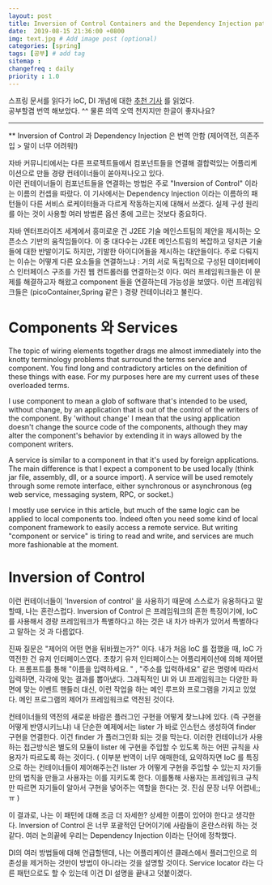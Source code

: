 ```yaml
---
layout: post
title: Inversion of Control Containers and the Dependency Injection pattern
date:  2019-08-15 21:36:00 +0800
img: text.jpg # Add image post (optional)
categories: [spring]
tags: [공부] # add tag
sitemap :
changefreq : daily
priority : 1.0
---
```


스프링 문서를 읽다가 IoC, DI 개념에 대한 [추천 기사](http://martinfowler.com/articles/injection.html) 를 읽었다.   
공부할겸 번역 해보았다. ^^ 물론 의역 오역 천지지만 한글이 좋자나요?  

-----
** Inversion of Control 과 Dependency Injection 은 번역 안함 (제어역전, 의존주입 > 말이 너무 어려워!)

자바 커뮤니티에서는 다른 프로젝트들에서  컴포넌트들을 연결해 결합력있는 어플리케이션으로 만들 경량 컨테이너들이 쏟아져나오고 있다.  
이런 컨테이너들이 컴포넌트들을 연결하는 방법은 주로  "Inversion of Control" 이라는  이름의 컨셉을 따랐다. 이 기사에서는 Dependency Injection 이라는 이름하의 패턴들이 다른 서비스 로케이터들과 다르게 작동하는지에 대해서 쓰겠다.  실제 구성 원리를 아는 것이 사용할 여러 방법론 옵션 중에 고르는 것보다 중요하다.


자바 엔터프라이즈 세계에서 흥미로운 건 J2EE 기술 메인스트팀의 제안을 제시하는 오픈소스 기반의 움직임들이다. 이 중 대다수는 J2EE 메인스트림의 복잡하고 덩치큰 기술들에 대한 반발이기도 하지만, 기발한 아이디어들을 제시하는 대안들이다. 주로 다뤄지는 이슈는  어떻게 다른 요소들을 연결하느냐 : 거의 서로 독립적으로 구성된 데이터베이스 인터페이스 구조를 가진 웹 컨트롤러를 연결하는것 이다. 여러 프레임워크들은 이 문제를 해결하고자 해왔고 component 들을 연결하는데 가능성을 보였다. 이런 프레임워크들은 (picoContainer,Spring 같은 ) 경량 컨테이너라고 불린다.  

# Components 와  Services
The topic of wiring elements together drags me almost immediately into the knotty terminology problems that surround the terms service and component. You find long and contradictory articles on the definition of these things with ease. For my purposes here are my current uses of these overloaded terms.

I use component to mean a glob of software that's intended to be used, without change, by an application that is out of the control of the writers of the component. By 'without change' I mean that the using application doesn't change the source code of the components, although they may alter the component's behavior by extending it in ways allowed by the component writers.

A service is similar to a component in that it's used by foreign applications. The main difference is that I expect a component to be used locally (think jar file, assembly, dll, or a source import). A service will be used remotely through some remote interface, either synchronous or asynchronous (eg web service, messaging system, RPC, or socket.)

I mostly use service in this article, but much of the same logic can be applied to local components too. Indeed often you need some kind of local component framework to easily access a remote service. But writing "component or service" is tiring to read and write, and services are much more fashionable at the moment.


# Inversion of Control


이런 컨테이너들이 'Inversion of control' 을 사용하기 때문에 스스로가 유용하다고 말할때, 나는 혼란스럽다. Inversion of Control 은 
 프레임워크의 흔한 특징이기에, IoC 를 사용해서 경량 프레임워크가 특별하다고 하는 것은 내 차가 바퀴가 있어서 특별하다고 말하는 것 과 다름없다.  

진짜 질문은 "제어의 어떤 면을 뒤바꿨는가?" 이다. 내가 처음  IoC 를 접했을 때,  IoC 가 역전한 건 유저 인터페이스였다. 초창기 유저 인터페이스는 어플리케이션에
 의해 제어됐다. 프롬프트를 통해 "이름을 입력하세요. " , "주소를 입력하세요" 같은 명령에 따라서 입력하면,  각각에 맞는 결과를 뽑아냈다. 그래픽적인 UI 와 UI 프레임워크는 다양한 화면에 맞는 이벤트 핸들러 대신, 이런 작업을 하는 메인 루프와 프로그램을 가지고 있었다. 메인 프로그램의 제어가 프레임워크로 역전된 것이다.  

컨테이너들의 역전의 새로운 바람은  플러그인 구현을 어떻게 찾느냐에 있다. (즉 구현을 어떻게 반영시키느냐)  내 단순한 예제에서는 lister 가 바로 인스턴스 생성하여 finder 구현을 연결한다.
 이건 finder 가 플러그인화 되는 것을 막는다. 이러한 컨테이너가 사용하는 접근방식은 별도의 모듈이 lister 에 구현을 주입할 수 있도록 하는 어떤 규칙을 사용자가 따르도록 하는 것이다. ( 이부분 번역이 너무 애매한데, 요약하자면 IoC 를 특징으로 하는 컨테이너들이 제어해주는건 lister 가 어떻게 구현을 주입할 수 있는지 자기들만의 법칙을 만들고 사용자는 이를 지키도록 한다. 이를통해 사용자는 프레임워크 규칙만 따르면 자기들이 알아서 구현을 넣어주는 역할을 한다는 것. 진심 문장 너무 어렵네;; ㅠ )  

 이 결과로, 나는 이 패턴에 대해 조금 더 자세한? 상세한 이름이 있어야 한다고 생각한다. Inversion of Control 은 너무 포괄적인 단어이기에 사람들이 혼란스러워 하는 것 같다. 여러 논의끝에 우리는 Dependency Injection 이라는 단어에 정착했다.   

DI의 여러 방법들에 대해 언급할텐데, 나는 어플리케이션 클래스에서 플러그인으로 의존성을 제거하는 것만이 방법이 아니라는 것을 설명할 것이다. Service locator 라는 다른 패턴으로도 할 수 있는데 이건 DI 설명을 끝내고 덧붙이겠다. 
